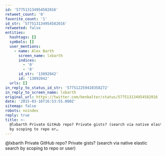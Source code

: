 ```yaml
---
id: '577513134954582016'
retweet_count: '0'
favorite_count: '1'
id_str: '577513134954582016'
retweeted: false
entities:
  hashtags: []
  symbols: []
  user_mentions:
    - name: Alex Barth
      screen_name: lxbarth
      indices:
        - '0'
        - '8'
      id_str: '13892042'
      id: '13892042'
  urls: []
in_reply_to_status_id_str: '577512259410358272'
in_reply_to_screen_name: lxbarth
original_url: https://twitter.com/benbalter/status/577513134954582016
date: '2015-03-16T16:53:55.000Z'
sitemap: false
robots: noindex
reply: true
title: >-
  @lxbarth Private GitHub repo? Private gists? (search via native elastic search
  by scoping to repo or…
---
```


@lxbarth Private GitHub repo? Private gists? (search via native elastic search by scoping to repo or user)
